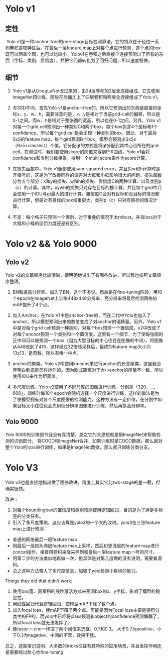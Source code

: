 # Yolo v1

## 定性

​	Yolo v1是一种anchor-free的one-stage目标检测算法，它的特点在于经过一系列卷积提取特征后，在最后一层feature map上对每个点进行预测，这个点的box既可以涵盖全图，也可以比较小。Yolov1在卷积之后直接全连接预测出了所有的东西（坐标、类别、置信度），并把它们都转化为了回归问题，所以速度极快。

## 细节

1. Yolo v1是从GoogLeNet改过来的，由24层卷积加2层全连接组成，它先使用imageNet预训练，随后在后面加上了四层卷积和两层全连接组成了Yolo v1。

2. 与SSD不同，首先Yolo v1是anchor-free的，所以它预测出的东西是直接的坐标x、y、w、h，需要注意的是，x、y是相对于当前grid-cell的偏移，所以是0-1之间。而w、h是相对于整张图的宽高，所以也在0-1之间。另外，Yolo v1对每一个grid cell预测出一种类别C和两个box，每个box包含4个坐标和1个confidence，所以每个grid cell是会出现一种类别的box。因此。对于最后SxS的feature map，每个gird预测B个box，模型会预测出SxSx（Bx5+classes））个值。它分配gt的方式是将gt分配到其中心点所在的grid cell，在测试时，我们要使用score的阈值来得到P-R曲线，Yolo v1会将confidence和类别分数相乘，得到一个muiti score来作为score计算。

3. 在损失函数中，Yolo v1全部使用sum-squared error，并且对w和h计算时是开根号的，这是为了改善同样的偏差对大框和小框影响很大的问题。损失函数分为五个部分：x和y的损失、w和h的损失、置信度C的两种计算、以及类别p（c）的计算。其中，xywh的损失只对存在目标的框计算，并且每个grid中只会使用一个IOU与gt最大的进行计算，置信度C会对有目标和没目标的情况都进行计算，但是对有目标的box权重更大。类别p（c）只对有目标的情况计算。

4. 不足：每个格子只预测一个类别，对于重叠的情况不太robust。并且loss对于大框和小框的惩罚力度还是有区别。

  
  
# Yolo v2 && Yolo 9000

  ## Yolo v2

  Yolo v2的文章顺序比较清晰，很明确地说出了有哪些改进，所以我也按照文章顺序整理。

  1. BN和提高分辨率。加入了BN，这个不多说。然后是在fine-tuning阶段，用10个epoch在ImageNet上训练448x448分辨率，高分辨率将最后检测网络的mAP提升了4个点。
  2. 加入Anchor。在Yolo V1中是anchor-free的，而在二代中Yolo也加入了anchor，所以模型预测出来的数值变成了对anchor的偏移量。另外，Yolo v1中是对每个grid cell预测一种类别，对每个box预测一个置信度。v2中改成了对每个anchor预测一个类别和一个置信度。这里有一个细节，为了使每张图的正中间可以被预测一个box（因为大型目标的中心往往在图像的中间），将图像从448改到了416，这样经过32倍降采样后，最终的feature map大小为13x13，是奇数，所以有唯一中点。
  3. anchor的聚类。Yolo v2中使用kmeans来进行anchor的长宽聚类，这里我没弄明白到底是怎样运作的。因为欧式距离对于大小anchor的度量不一致，所以使用IOU来作为距离值。
  
  4. 多尺度训练。Yolo v2使用了不同尺度的图像进行训练，分别是「320，…, 608」，训练时每10个epoch会随机选择一个尺度进行训练，这样的做法是为了使模型拥有对各个尺度图像的检测能力。这种方法有一定价值，在分割中如果目标太小往往也会先用低分辨率图像进行训练，然后再换高分辨率。
  
     

  ## Yolo 9000

Yolo 9000的训练细节我没有弄清楚，总之它的大思想就是用ImageNet来帮助检测的识别部分。 将COCO和ImageNet合并，如果训练时是COCO数据，那么就对整个Yolo的loss进行训练，如果是ImageNet数据，那么就只训练分类分支。



# Yolo V3

Yolo v3也是直接地指出做了哪些改进。精度上其实它比two-stage的差一截，但确实很快。

改进：

1. 对每个boundingbox的置信度和类别预测使用逻辑回归，目的是为了满足多标签的分类任务。
2. 引入了多尺度策略，这应该算是yolo3的一个大的改进。yolo3在三张feature map上进行预测：

- 普通的网络最后一层feature map
- 用最后一层的头两层feature map上采样，然后和更浅层的feature map进行concat操作，接着用卷积来降采样到和最后一层feature map一样的尺寸。
- 用第二步的方法类似地再做一次，但具体是对第几层做的没有说明，需要看源码。
- 总之这种方法带入了多尺度信息，加强了yolo检测小目标的能力。

Things they did that didn't work:

1. 使用box宽、高乘积的线性激活方式来预测box的x、y坐标，影响了模型的稳定性。
2. 用线性回归代替逻辑回归，使模型mAP下降了数个点。
3. 加入focal loss，使mAP下降了两个点。可能是因为Focal loss主要是惩罚分类中的FP的，而yolo中已经将class预测和object的confidence预测解耦了，所以focal loss就无法发挥了。
4. 像faster r-cnn一样取了两个阈值来选框，0.7和0.3。 大于0.7为positive，小于0.3为negative，中间的不管，效果不佳。

总之，这些常识说明，大多数的tricks往往有其特殊的应用场景，并且发挥作用还是需要经过耐心地fine-tuning



​     

​     




